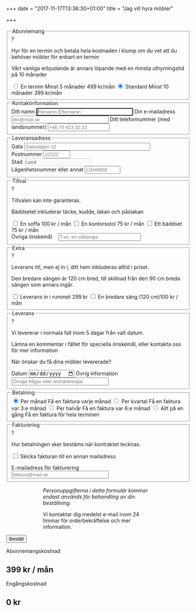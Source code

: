 +++
date = "2017-11-17T13:36:30+01:00"
title = "Jag vill hyra möbler"

+++

<form id="lease-form">
  <fieldset class="subscription"> 
    <legend>Abonnemang</legend>
    <div class="help">
      <span class="help-icon">?</span>
      <div class="help-info">
        <p>Hyr för en termin och betala hela kostnaden i klump om du vet att du behöver möbler för enbart en termin</p>
        <p>Vårt vanliga erbjudande är annars löpande med en minsta uthyrningstid på 10 månader</p>
      </div>
    </div>
    <input type="radio" name="subscription" value="short" id="subscriptionShort">
    <label for="subscriptionShort">
      <span class="subscription-name">En termin</span>
      <span class="subscription-length">Minst 5 månader</span>
      <span class="subscription-cost" data-price="499">499 kr/mån</span>
    </label>
    <input type="radio" name="subscription" value="long" id="subscriptionLong" checked>
    <label for="subscriptionLong">
      <span class="subscription-name">Standard</span>
      <span class="subscription-length">Minst 10 månader</span>
      <span class="subscription-cost" data-price="399">399 kr/mån</span>
    </label>
  </fieldset>
  <fieldset> 
    <legend>Kontaktinformation</legend>
    <label for="name">Ditt namn</label>
    <input required autofocus type="text" name="name" placeholder="Förnamn Efternamn" id="name" size="30">
    <label for="email">Din e-mailadress</label>
    <input required type="email" name="email" placeholder="din@mail.se" id="email" size="30">
    <label for="telephone">Ditt telefonnummer (med landsnummer)</label>
    <input required type="tel" name="telephone" placeholder="+46 70 423 32 22" id="telephone" size="18">
  </fieldset>
  <fieldset> 
    <legend>Leveransadress</legend>
    <label for="street">Gata</label>
    <input required type="text" name="street" placeholder="Gatuvägen 12" id="street" size="40">
    <div>
      <div>
        <label for="postal">Postnummer</label>
        <input required type="text" name="postal" placeholder="22222" id="postal" size="6">
      </div>
      <div>
        <label for="city">Stad</label>
        <input required type="text" name="city" placeholder="Lund" id="city" value="Lund" disabled>
      </div>
    </div>
    <label for="room">Lägenhetsnummer eller annat</label>
    <input type="text" name="room" placeholder="LGH0000" id="room" size="9">
  </fieldset>
  <fieldset> 
    <div class="help">
      <span class="help-icon">?</span>
      <div class="help-info">
        <p>Tillvalen kan inte garanteras.</p>
        <p>Bäddsetet inkluderar täcke, kudde, lakan och påslakan</p>
      </div>
    </div>
    <legend>Tillval</legend>
    <input type="checkbox" name="sofa" id="sofa">
    <label for="sofa">En soffa <span data-price="100">100 kr / mån</span></label>
    <input type="checkbox" name="officeChair" id="officeChair">
    <label for="officeChair">En kontorsstol <span data-price="75">75 kr / mån</span></label>
    <input type="checkbox" name="bedSet" id="bedSet">
    <label for="bedSet">Ett bäddset <span data-price="75">75 kr / mån</span></label>
    <div class="l-center">
      <label for="otherAddon">Övriga önskemål</label>
      <input type="input" placeholder="T.ex. en stålampa" name="otherAddon" id="otherAddon" size="25" style="margin-left:1em;">
    </div>
  </fieldset>
  <fieldset> 
    <legend>Extra</legend>
    <div class="help">
      <span class="help-icon">?</span>
      <div class="help-info">
        <p>Leverans till, men ej in i, ditt hem inkluderas alltid i priset.</p>
        <p>Den bredare sängen är 120 cm bred, till skillnad från den 90 cm breda sängen som annars ingår.</p>
      </div>
    </div>
    <input type="checkbox" name="homeDelivery" id="homeDelivery">
    <label for="homeDelivery">Leverans in i rummet <span data-fee="299">299 kr</span></label>
    <input type="checkbox" name="wideBed" id="wideBed">
    <label for="wideBed">En bredare säng (120 cm)<span data-price="100">100 kr / mån</span></label>
  </fieldset>
  <fieldset>
    <div class="help">
      <span class="help-icon">?</span>
      <div class="help-info">
        <p>Vi levererar i normala fall inom 5 dagar från valt datum.</p>
        <p>Lämna en kommentar i fältet för speciella önskemål, eller kontakta oss för mer information</p>
      </div>
    </div>
    <legend>Leverans</legend>
    <p>När önskar du få dina möbler levererade?</p>
    <label for="delivery">Datum</label>
    <input required type="date" name="delivery" placeholder="Datum" id="delivery">
    <label for="other">Övrig information</label>
    <input type="text" name="other" placeholder="Övriga frågor eller anmärkningar" id="other" size="30">
  </fieldset>
  <fieldset>
    <legend>Betalning</legend>
    <input type="radio" name="payment" value="1" data-name="mån" id="paypermonth" checked>
    <label class="label-wide" for="paypermonth">
      <span class="subscription-name">Per månad</span>
      <span class="subscription-length">Få en faktura varje månad</span>
    </label>
    <input data-show="long" type="radio" name="payment" value="3" data-name="kvartal" id="payperquarter">
    <label data-show="long" class="label-wide" for="payperquarter">
      <span class="subscription-name">Per kvartal</span>
      <span class="subscription-length">Få en faktura var 3:e månad</span>
    </label>
    <input data-show="long" type="radio" name="payment" value="6" data-name="halvår" id="payperhalfyear">
    <label data-show="long" class="label-wide" for="payperhalfyear">
      <span class="subscription-name">Per halvår</span>
      <span class="subscription-length">Få en faktura var 6:e månad</span>
    </label>
    <input data-show="short" type="radio" name="payment" value="5" data-name="allt" id="payall">
    <label data-show="short" class="label-wide" for="payall">
      <span class="subscription-name">Allt på en gång</span>
      <span class="subscription-length">Få en faktura för hela terminen</span>
    </label>
  </fieldset>
  <fieldset>
    <legend>Fakturering</legend>
    <div class="help">
      <span class="help-icon">?</span>
      <div class="help-info">
        <p>Hur betalningen sker bestäms när kontraktet tecknas.</p>
      </div>
    </div>
    <input type="checkbox" name="useInvoiceEmail" id="useInvoiceEmail" value="useInvoiceEmail">
    <label class="label-wide" for="useInvoiceEmail">Skicka fakturan till en annan mailadress</label>
    <div class="l-center" data-show="useInvoiceEmail" style="padding-top: 1em">
      <label for="invoiceEmail">E-mailadress för fakturering</label><br />
      <input required type="invoiceEmail" name="invoiceEmail" placeholder="faktura@mail.se" id="invoiceEmail" size="30">
    </div>
  </fieldset>
  <div class="l-center">
    <div style="width: 60%; margin: 0 auto;">
      <p><i>Personuppgifterna i detta formulär kommer endast används för behandling av din beställning.</i></p>
      <p>Vi kontaktar dig medelst e-mail inom 24 timmar för orderbekräftelse och mer information.</p>
    </div>
    <input role="button" class="l-button" type="submit" value="Beställ">
  </div>
  <div class="l-floating costs l-grid">
    <div>
      <p>Abonnemangskostnad</p>
      <h2><span id="monthlyCost">399</span> kr / <span id="payPeriod">mån</span></h2>
    </div>
    <div>
      <p>Engångskostnad</p>
      <h2><span id="feeCost">0</span> kr</h2>
    </div>
  </div>
</form>